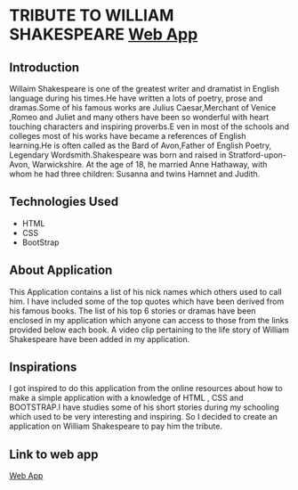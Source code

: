 # TRIBUTE TO WILLIAM SHAKESPEARE   [Web App](https://sriram-mogalapalli.github.io/TRIBUTE-TO-WILLIAM-SHAKESPEARE/)


## Introduction

Willaim Shakespeare is one of the greatest writer and dramatist in English language during his times.He have written a lots of poetry, prose and dramas.Some of his famous works are Julius Caesar,Merchant of Venice ,Romeo and Juliet and many others have been so wonderful with heart touching characters and inspiring proverbs.E
ven in most of the schools and colleges most  of his works have became a references of English learning.He is often called as the Bard of Avon,Father of English Poetry, Legendary Wordsmith.Shakespeare was born and raised in Stratford-upon-Avon, Warwickshire. At the age of 18, he married Anne Hathaway, with whom he had three children: Susanna and twins Hamnet and Judith.

## Technologies Used

* HTML
* CSS
* BootStrap     

## About Application

This Application contains a list of his nick names which others used to call him. I have included some of the top quotes which have been derived from his famous books. The list of his top 6 stories or dramas have been enclosed in my application which anyone can access to those from the links provided below each book. A video clip pertaining to the life story of William Shakespeare have been added in my application.

## Inspirations

I got inspired to do this application  from the online resources about how to make a simple application with a knowledge of HTML , CSS and BOOTSTRAP.I have studies some of his short stories during my schooling which used to be very interesting and inspiring. So I decided to create an application on William Shakespeare to pay him the tribute.

##  Link to web app

[Web App](https://sriram-mogalapalli.github.io/TRIBUTE-TO-WILLIAM-SHAKESPEARE/)
  
